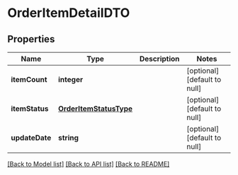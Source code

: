 # OrderItemDetailDTO

## Properties
Name | Type | Description | Notes
------------ | ------------- | ------------- | -------------
**itemCount** | **integer** |  | [optional] [default to null]
**itemStatus** | [**OrderItemStatusType**](OrderItemStatusType.md) |  | [optional] [default to null]
**updateDate** | **string** |  | [optional] [default to null]

[[Back to Model list]](../README.md#documentation-for-models) [[Back to API list]](../README.md#documentation-for-api-endpoints) [[Back to README]](../README.md)


